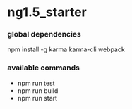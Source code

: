 # ng1.5_starter

### global dependencies

npm install -g karma karma-cli webpack

### available commands

* npm run test
* npm run build
* npm run start